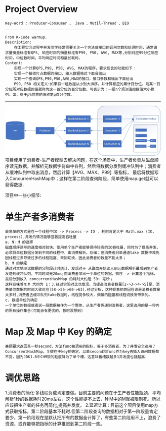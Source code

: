 # Project Overview
    Key-Word : Producer-Consumer 、 Java 、Mutil-Thread 、BIO 
----------------------------
    From K-Code warmup.
    Description:
        在工程实习过程中开发同学经常需要关注一个方法或接口的调用次数和处理时间，通常请求量衡量标准有QPS, 响应时间的衡量标准有P99, P50, AVG, MAX等,分别对应99分位响应时间，中位数时间，平均响应时间和最长耗时。
    Content:
        实现一个计算QPS,P99, P50, AVG, MAX的程序，要求包含的功能如下：
        实现一个接收打点数据的接口，输入数据格式下面会给出
        实现一个查询QPS,P99,P50,AVG,MAX的接口，接口参数和输出下面给出
        P99、P50 相关定义:如果将一组数据从小到大排序，并计算相应的累计百分位，则某一百分位所对应数据的值就称为这一百分位的百分位数。可表示为：一组n个观测值按数值大小排列。如，处于p%位置的值称第p百分位数。
---------------------------
![arch](https://github.com/tago-tech/codek/raw/master/arch.jpg)
    项目使用了消费者-生产者模型去解决问题，在这个场景中，生产者负责从磁盘顺序读元数据，并解析元数据字符串中各列，然后将数据分发到缓冲队列中；消费者从缓冲队列中取出消息，然后计算【AVG、MAX、P99】等指标，
最后将数据写入ConcurrenHashMap中；这样在第二阶段查询阶段，简单使用map.get就可以获得数据.

项目中一些小细节:
# 单生产者多消费者
    最简单的方式是在一个线程中IO -> Process -> IO , 耗时肯定大于 Math.max (IO，process),并发的情况能够显著提高吞吐量
    a. N：M 的选择
    磁盘顺序读写的速度相对较快，使用单个生产者能够保持较高的IO吞吐量，同时为了提高并发，必须将单位数据分发到不同的线程中，由消费解析、存储；但消费者对单通道take 数据中难免因线程过多导致过多的线程阻塞、来回切换，因此消费者的数量不能太多；
    b. M 的确定
    通过对本地测试数据的分阶段计时统计，发现对于 从磁盘开始读入到元数据解析最后到生产者发送到缓冲队列，平均时间是20ms;而消费者拿出一个单位的数据，排序 -> 计算各个指标，最后分别放入 concurrentHashMap 的耗时大约是 50+ 毫秒；
    这样意味着N:M 大约为 1：3.经过实验对比也发现，当提高消费者数量[2->3->4->5]是，消费单位数据的时间大致对应[58->55->60->63].经过分析，这种现象的原因应该是消费者数量太多时,消费者去缓冲队列take数据时，线程竞争较大，频繁的阻塞和线程切换所带来的。
    c. 数据单位的确定
    一个单位的数据或者说一段数据被作为一个整体，从生产者传递到消费者，这里选用的是一秒内的所有操作集合(可能会有更优的，暂时没想到)
# Map 及 Map 中 Key 的确定
    赛题要求返回某一秒second，方法func被调用的指标，鉴于多消费者，为了并发安全选用了ConcurrentHashMap。关键在于key的确定，以单second和func作为key去插入访问数据都不妥，因为JDK1.8中CHM锁的粒度降为了单个槽，这意味着槽数越多1并发度也就越高.
# 调优思路
   1.消费者的简化:多线程负载肯定要做。目前主要的问题在于生产者性能瓶颈，平均解析1秒的数据耗时20ms左右，这个性能提不上去，N:M中的M就被限制死。所以应该把生产者的任务再简化,提高并发度。
   2.延迟计算 : 目前这个项目使用map方式获取指标，第二阶段基本不耗时.但第二阶段查询的数据相对于第一阶段量肯定要少，第一阶段现在是默认把所有的数据全计算了，有些第二阶段用不上，浪费了资源，或许能够把指标的计算推迟到第二阶段一些。
   


    
